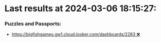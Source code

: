 # Last results at 2024-03-06 18:15:27:

### Puzzles and Passports: 
- [https://bigfishgames.gw1.cloud.looker.com/dashboards/2283 ❌](https://bigfishgames.gw1.cloud.looker.com/dashboards/2283)


